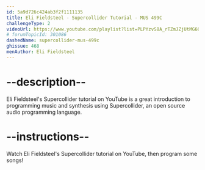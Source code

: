 ```yaml
---
id: 5a9d726c424ab3f2f1111135
title: Eli Fieldsteel - Supercollider Tutorial - MUS 499C
challengeType: 2
videoUrl: https://www.youtube.com/playlist?list=PLPYzvS8A_rTZmJZjUtMG6GJ2QkLUEaY4Q
# forumTopicId: 301086
dashedName: supercollider-mus-499c
ghissue: 468
menAuthor: Eli Fieldsteel
---
```


# --description--

Eli Fieldsteel's Supercollider tutorial on YouTube is a great introduction to programming music and synthesis using Supercollider, an open source audio programming language.

# --instructions--

Watch Eli Fieldsteel's Supercollider tutorial on YouTube, then program some songs!